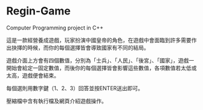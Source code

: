 # Regin-Game
Computer Programming project in C++

這是一款經營養成遊戲，玩家扮演中國皇帝的角色，在遊戲中會面臨到許多需要作出抉擇的時候，而你的每個選擇皆會導致國家有不同的結局。

遊戲介面上方會有四個數值，分別為「士兵」、「人民」、「後宮」、「國家」，遊戲一開始會給定一固定數值，而後你的每個選擇皆會影響這些數值，各項數值若太低或   太高，遊戲便會結束。
 
每個選則用數字鍵（1、2、3）回答並按ENTER送出即可。
  
壓縮檔中含有執行檔及網頁介紹遊戲操作。
